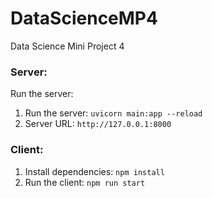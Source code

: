 # DataScienceMP4
Data Science Mini Project 4

### Server:
Run the server:
1. Run the server: `uvicorn main:app --reload`
2. Server URL: `http://127.0.0.1:8000`


### Client:
1. Install dependencies: `npm install`
2. Run the client: `npm run start`
